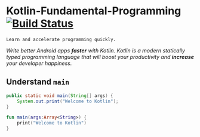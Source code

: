 # Kotlin-Fundamental-Programming [![Build Status](https://travis-ci.org/nomensa/jquery.hide-show.svg)](https://travis-ci.org/nomensa/jquery.hide-show.svg?branch=master)

   ```Learn and accelerate programming quickly.```

<p><i>Write better Android apps <b>faster</b> with Kotlin. Kotlin is a modern statically typed programming language that will boost your productivity and <b>increase</b> your developer happiness.</i></p>
  
## Understand `main`

```java
public static void main(String[] args) {
    System.out.print("Welcome to Kotlin");
}
```

```kt
fun main(args:Array<String>) {
    print("Welcome to Kotlin")
}
```


